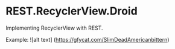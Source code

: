 # REST.RecyclerView.Droid

Implementing RecyclerView with REST.

Example:
![alt text] (https://gfycat.com/SlimDeadAmericanbittern)
